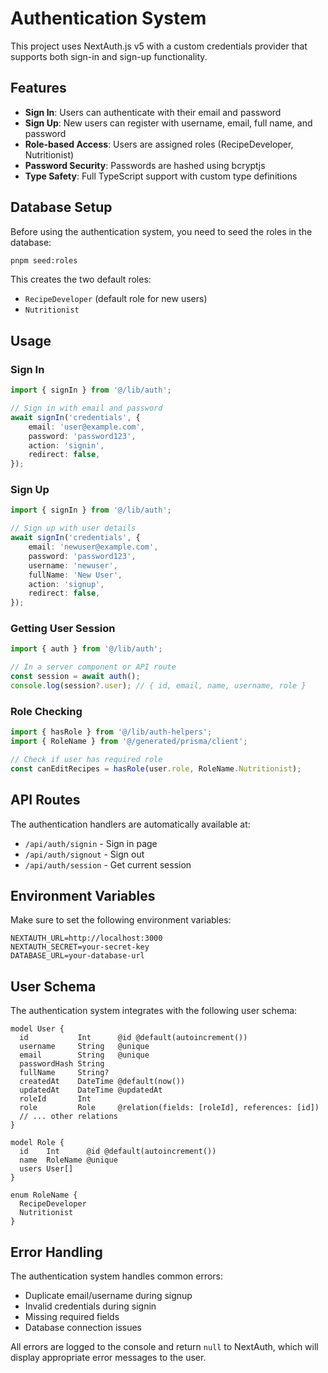 # Authentication System

This project uses NextAuth.js v5 with a custom credentials provider that supports both sign-in and sign-up functionality.

## Features

- **Sign In**: Users can authenticate with their email and password
- **Sign Up**: New users can register with username, email, full name, and password
- **Role-based Access**: Users are assigned roles (RecipeDeveloper, Nutritionist)
- **Password Security**: Passwords are hashed using bcryptjs
- **Type Safety**: Full TypeScript support with custom type definitions

## Database Setup

Before using the authentication system, you need to seed the roles in the database:

```bash
pnpm seed:roles
```

This creates the two default roles:

- `RecipeDeveloper` (default role for new users)
- `Nutritionist`

## Usage

### Sign In

```typescript
import { signIn } from '@/lib/auth';

// Sign in with email and password
await signIn('credentials', {
	email: 'user@example.com',
	password: 'password123',
	action: 'signin',
	redirect: false,
});
```

### Sign Up

```typescript
import { signIn } from '@/lib/auth';

// Sign up with user details
await signIn('credentials', {
	email: 'newuser@example.com',
	password: 'password123',
	username: 'newuser',
	fullName: 'New User',
	action: 'signup',
	redirect: false,
});
```

### Getting User Session

```typescript
import { auth } from '@/lib/auth';

// In a server component or API route
const session = await auth();
console.log(session?.user); // { id, email, name, username, role }
```

### Role Checking

```typescript
import { hasRole } from '@/lib/auth-helpers';
import { RoleName } from '@/generated/prisma/client';

// Check if user has required role
const canEditRecipes = hasRole(user.role, RoleName.Nutritionist);
```

## API Routes

The authentication handlers are automatically available at:

- `/api/auth/signin` - Sign in page
- `/api/auth/signout` - Sign out
- `/api/auth/session` - Get current session

## Environment Variables

Make sure to set the following environment variables:

```env
NEXTAUTH_URL=http://localhost:3000
NEXTAUTH_SECRET=your-secret-key
DATABASE_URL=your-database-url
```

## User Schema

The authentication system integrates with the following user schema:

```prisma
model User {
  id           Int      @id @default(autoincrement())
  username     String   @unique
  email        String   @unique
  passwordHash String
  fullName     String?
  createdAt    DateTime @default(now())
  updatedAt    DateTime @updatedAt
  roleId       Int
  role         Role     @relation(fields: [roleId], references: [id])
  // ... other relations
}

model Role {
  id    Int      @id @default(autoincrement())
  name  RoleName @unique
  users User[]
}

enum RoleName {
  RecipeDeveloper
  Nutritionist
}
```

## Error Handling

The authentication system handles common errors:

- Duplicate email/username during signup
- Invalid credentials during signin
- Missing required fields
- Database connection issues

All errors are logged to the console and return `null` to NextAuth, which will display appropriate error messages to the user.

